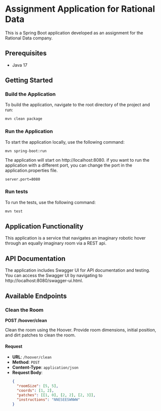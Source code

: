 # Assignment Application for Rational Data

This is a Spring Boot application developed as an assignment for the Rational Data company.

## Prerequisites

- Java 17

## Getting Started

### Build the Application

To build the application, navigate to the root directory of the project and run:

```sh
mvn clean package
```

### Run the Application
To start the application locally, use the following command:
```sh
mvn spring-boot:run
```

The application will start on http://localhost:8080.
if you want to run the application with a different port, you can change the port in the application.properties file.
```properties
server.port=8080
```

### Run tests
To run the tests, use the following command:
```sh
mvn test
```

## Application Functionality
This application is a service that navigates an imaginary robotic hover through an equally imaginary room via a REST api.

## API Documentation
The application includes Swagger UI for API documentation and testing. 
You can access the Swagger UI by navigating to http://localhost:8080/swagger-ui.html.

## Available Endpoints

### Clean the Room

**POST /hoover/clean**

Clean the room using the Hoover. Provide room dimensions, initial position, and dirt patches to clean the room.

#### Request
- **URL**: `/hoover/clean`
- **Method**: `POST`
- **Content-Type**: `application/json`
- **Request Body**:
  ```json
  {
    "roomSize": [5, 5],
    "coords": [1, 2],
    "patches": [[1, 0], [2, 2], [2, 3]],
    "instructions": "NNESEESWNWW"
  }

